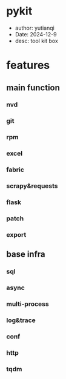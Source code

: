 # pykit

* author: yutianqi
* Date: 2024-12-9
* desc: tool kit box

# features

## main function

### nvd

### git

### rpm

### excel

### fabric

### scrapy&requests

### flask

### patch

### export


## base infra

### sql

### async

### multi-process

### log&trace

### conf

### http 

### tqdm 

